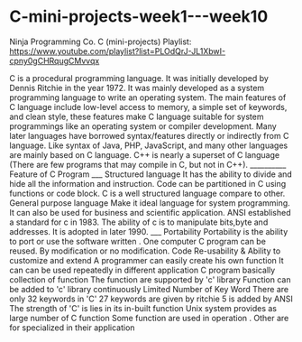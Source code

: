 # C-mini-projects-week1---week10
Ninja Programming Co. C (mini-projects) Playlist:
https://www.youtube.com/playlist?list=PLOdQrJ-JL1XbwI-cpny0gCHRqugCMvvqx

C is a procedural programming language. It was initially developed by Dennis Ritchie in the year 1972. It was mainly developed as a system programming language to write an operating system. The main features of C language include low-level access to memory, a simple set of keywords, and clean style, these features make C language suitable for system programmings like an operating system or compiler development. Many later languages have borrowed syntax/features directly or indirectly from C language. Like syntax of Java, PHP, JavaScript, and many other languages are mainly based on C language. C++ is nearly a superset of C language (There are few programs that may compile in C, but not in C++). __________ Feature of C Program ___ Structured language It has the ability to divide and hide all the information and instruction. Code can be partitioned in C using functions or code block. C is a well structured language compare to other. General purpose language Make it ideal language for system programming. It can also be used for business and scientific application. ANSI established a standard for c in 1983. The ability of c is to manipulate bits,byte and addresses. It is adopted in later 1990.  ___ Portability Portability is the ability to port or use the software written . One computer C program can be reused. By modification or no modification. Code Re-usability &amp; Ability to customize and extend A programmer can easily create his own function It can can be used repeatedly in different application C program basically collection of function The function are supported by 'c' library Function can be added to 'c' library continuously Limited Number of Key Word There are only 32 keywords in 'C' 27 keywords are given by ritchie 5 is added by ANSI The strength of 'C' is lies in its in-built function Unix system provides as large number of C function Some function are used in operation . Other are for specialized in their application
